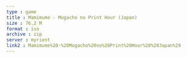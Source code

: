 ```yaml
---
type : game
title : Mamimume - Mogacho no Print Hour (Japan)
size : 76.2 M
format : iso
archive : zip
server : myrient
link2 : Mamimume%20-%20Mogacho%20no%20Print%20Hour%20%28Japan%29
---
```

